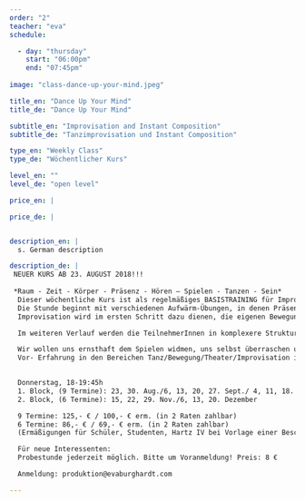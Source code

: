 ```yaml
---
order: "2"
teacher: "eva"
schedule:

  - day: "thursday"
    start: "06:00pm"
    end: "07:45pm"
    
image: "class-dance-up-your-mind.jpeg"

title_en: "Dance Up Your Mind"
title_de: "Dance Up Your Mind"

subtitle_en: "Improvisation and Instant Composition"
subtitle_de: "Tanzimprovisation und Instant Composition"

type_en: "Weekly Class"
type_de: "Wöchentlicher Kurs"

level_en: ""
level_de: "open level"

price_en: |

price_de: |


description_en: |
  s. German description

description_de: |
 NEUER KURS AB 23. AUGUST 2018!!!  
 
 *Raum - Zeit - Körper - Präsenz - Hören – Spielen - Tanzen - Sein*   
  Dieser wöchentliche Kurs ist als regelmäßiges BASISTRAINING für Improvisation und Instant Composition in einer festen Gruppe gedacht.
  Die Stunde beginnt mit verschiedenen Aufwärm-Übungen, in denen Präsenz und Körperwahrnehmung geschult wird und sich die Aufmerksamkeit auf das JETZT fokussiert. Schwerkraft, Raum, Dynamik und Zeit werden erforscht, die Verbindung von Atem, Stimme und Bewegung erkundet.
  Improvisation wird im ersten Schritt dazu dienen, die eigenen Bewegungsmöglichkeiten zu erweitern und sich von vorgeschriebenen Formen zu lösen.

  Im weiteren Verlauf werden die TeilnehmerInnen in komplexere Strukturen der Solo- und Gruppenimprovisation eingeführt. Im Mittelpunkt der Arbeit steht das Listening_Hören: auf sich selbst, auf die Gruppe, auf den Raum, auf die uns umgebenen Geräusche, auf das, was IST. Dieses HÖREN dient als Inspiration und lässt uns Impulse aufgreifen, darauf reagieren und den Moment bewusst gestalten. Aus Improvisationen entstehen Kompositionen aus dem Moment heraus, allein und in der Interaktion mit einem Partner oder der Gruppe.

  Wir wollen uns ernsthaft dem Spielen widmen, uns selbst überraschen und die Balance zwischen Freiheit und Festlegung erforschen…  
  Vor- Erfahrung in den Bereichen Tanz/Bewegung/Theater/Improvisation ist erwünscht, aber nicht zwingend notwendig!

 
  Donnerstag, 18-19:45h  
  1. Block, (9 Termine): 23, 30. Aug./6, 13, 20, 27. Sept./ 4, 11, 18. Okt  
  2. Block, (6 Termine): 15, 22, 29. Nov./6, 13, 20. Dezember  

  9 Termine: 125,- € / 100,- € erm. (in 2 Raten zahlbar)  
  6 Termine: 86,- € / 69,- € erm. (in 2 Raten zahlbar)  
  (Ermäßigungen für Schüler, Studenten, Hartz IV bei Vorlage einer Bescheinigung!)  

  Für neue Interessenten:  
  Probestunde jederzeit möglich. Bitte um Voranmeldung! Preis: 8 €  

  Anmeldung: produktion@evaburghardt.com  

---
```


